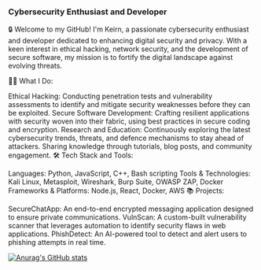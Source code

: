 ### Cybersecurity Enthusiast and Developer
🔒 Welcome to my GitHub! I'm Keirn, a passionate cybersecurity enthusiast and developer dedicated to enhancing digital security and privacy. With a keen interest in ethical hacking, network security, and the development of secure software, my mission is to fortify the digital landscape against evolving threats.

👨‍💻 What I Do:

Ethical Hacking: Conducting penetration tests and vulnerability assessments to identify and mitigate security weaknesses before they can be exploited.
Secure Software Development: Crafting resilient applications with security woven into their fabric, using best practices in secure coding and encryption.
Research and Education: Continuously exploring the latest cybersecurity trends, threats, and defence mechanisms to stay ahead of attackers. Sharing knowledge through tutorials, blog posts, and community engagement.
🛠 Tech Stack and Tools:

Languages: Python, JavaScript, C++, Bash scripting
Tools & Technologies: Kali Linux, Metasploit, Wireshark, Burp Suite, OWASP ZAP, Docker
Frameworks & Platforms: Node.js, React, Docker, AWS
📚 Projects:

SecureChatApp: An end-to-end encrypted messaging application designed to ensure private communications.
VulnScan: A custom-built vulnerability scanner that leverages automation to identify security flaws in web applications.
PhishDetect: An AI-powered tool to detect and alert users to phishing attempts in real time.

[![Anurag's GitHub stats](https://github-readme-stats.vercel.app/api?username=Skelpo1)](https://github.com/anuraghazra/github-readme-stats)
